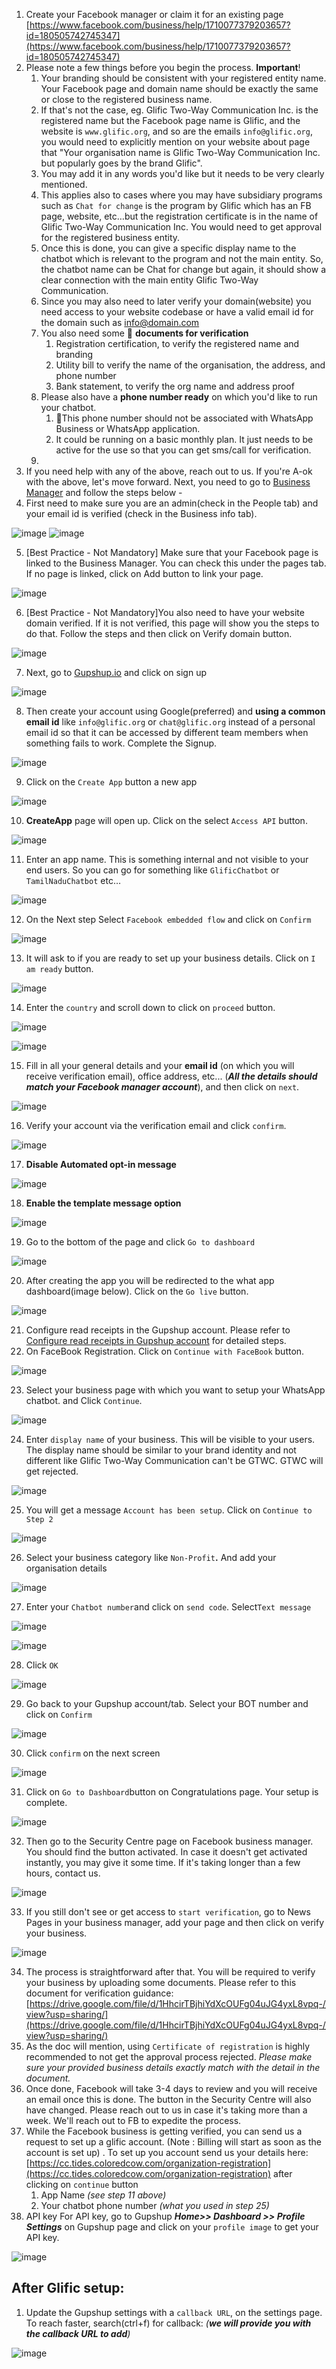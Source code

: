 1. Create your Facebook manager or claim it for an existing page [https://www.facebook.com/business/help/1710077379203657?id=180505742745347](https://www.facebook.com/business/help/1710077379203657?id=180505742745347)
2. Please note a few things before you begin the process. **Important**!
    1. Your branding should be consistent with your registered entity name. Your Facebook page and domain name should be exactly the same or close to the registered business name.
    1. If  that&#39;s not the case, eg. Glific Two-Way Communication Inc. is the registered name but the Facebook page name is Glific, and the website is `www.glific.org`, and so are the emails `info@glific.org`, you would need to explicitly mention on your website about page that &quot;Your organisation name is Glific Two-Way Communication Inc. but popularly goes by the brand Glific&quot;.
    1. You may add it in any words you&#39;d like but it needs to be very clearly mentioned.
    1. This applies also to cases where you may have subsidiary programs such as `Chat for change` is the program by Glific which has an FB page, website, etc…but the registration certificate is in the name of Glific Two-Way Communication Inc. You would need to get approval for the registered business entity. 
    1. Once this is done, you can give a specific display name to the chatbot which is relevant to the program and not the main entity. So, the chatbot name can be Chat for change but again, it should show a clear connection with the main entity Glific Two-Way Communication.
    1. Since you may also need to later verify your domain(website) you need access to your website codebase or have a valid email id for the domain such as info@domain.com 
    1. You also need some 📄 **documents for verification**  
        1. Registration certification, to verify the registered name and branding
        1. Utility bill to verify the name of the organisation, the address, and phone number
        1. Bank statement, to verify the org name and address proof
    1. Please also have a **phone number ready** on which you&#39;d like to run your chatbot. 
        1. 🚨This phone number should not be associated with WhatsApp Business or WhatsApp application.
        1. It could be running on a basic monthly plan. It just needs to be active for the use so that you can get sms/call for verification.
    1. 
3. If you need help with any of the above, reach out to us. If you&#39;re A-ok with the above, let&#39;s move forward. Next, you need to go to [Business Manager](https://business.facebook.com/settings/) and follow the steps below -  
4. First need to make sure you are an admin(check in the People tab) and your email id is verified (check in the Business info tab).

![image](https://user-images.githubusercontent.com/32592458/212236867-ffd9aee1-18a7-4b85-8897-ec0dbfd6d486.png)
![image](https://user-images.githubusercontent.com/32592458/212236911-c441750a-69dc-41f9-adb2-3afa34dce817.png)

5. [Best Practice - Not Mandatory] Make sure that your Facebook page is linked to the Business Manager. You can check this under the pages tab. If no page is linked, click on Add button to link your page.

![image](https://user-images.githubusercontent.com/32592458/212237070-66ac4797-b9d8-40c0-843b-b4493f58a80c.png)

6. [Best Practice - Not Mandatory]You also need to have your website domain verified. If it is not verified, this page will show you the steps to do that.  Follow the steps and then click on Verify domain button. 

![image](https://user-images.githubusercontent.com/32592458/212237088-bb807978-0037-430a-86ca-79bbd5f06c29.png)

7. Next, go to [Gupshup.io](https://www.gupshup.io/) and click on sign up

![image](https://user-images.githubusercontent.com/32592458/212237110-a32280c9-8826-474b-b7a0-094c84bbcd0d.png)

8. Then create your account using Google(preferred) and **using a common email id** like `info@glific.org` or `chat@glific.org` instead of a personal email id so that it can be accessed by different team members when something fails to work. Complete the Signup.

![image](https://user-images.githubusercontent.com/32592458/212237130-d20dc178-ccff-46b0-984a-b79d67cce1f0.png)

9. Click on the `Create App` button a new app

![image](https://user-images.githubusercontent.com/32592458/212237151-70cc1c03-0c84-4f06-ae80-c743cba06407.png)

10. **CreateApp** page will open up. Click on the select `Access API` button.

![image](https://user-images.githubusercontent.com/32592458/212237164-5b7a18cb-761f-45ad-b27d-3e5915d2e954.png)

11. Enter an app name. This is something internal and not visible to your end users. So you can go for something like `GlificChatbot` or `TamilNaduChatbot` etc… 

![image](https://user-images.githubusercontent.com/32592458/212237178-ba89f76b-06eb-4b43-8625-54326a8ce184.png)

12. On the Next step Select `Facebook embedded flow` and click on `Confirm`

![image](https://user-images.githubusercontent.com/32592458/212237187-e937e2dd-33d5-4247-a2d3-86391d465afd.png)

13. It will ask to if you are ready to set up your business details. Click on `I am ready` button.

![image](https://user-images.githubusercontent.com/32592458/212237201-828b8329-853e-4e4b-9940-c331b4b241d5.png)

14. Enter the `country` and scroll down to click on `proceed` button.

![image](https://user-images.githubusercontent.com/32592458/212237216-2b79f420-da2f-4881-8b44-ce5d12fec015.png)

![image](https://user-images.githubusercontent.com/32592458/212237239-25c36379-0905-4d81-a052-157900a6792a.png)

15. Fill in all your general details and your **email id** (on which you will receive verification email), office address, etc... (**_All the details should match your Facebook manager account_**), and then click on `next`.

![image](https://user-images.githubusercontent.com/32592458/212237253-b5b56926-5f49-4b57-aaa0-4ba2c7d3c495.png)

16. Verify your account via the verification email and click `confirm`.

![image](https://user-images.githubusercontent.com/32592458/212237264-990d750d-0b56-4368-a141-55ad96c1bbfb.png)

17. **Disable Automated opt-in message** 

![image](https://user-images.githubusercontent.com/32592458/212237288-61e5a88d-076b-4690-bea1-f4dfe91a93b4.png)

18. **Enable the template message option**

![image](https://user-images.githubusercontent.com/32592458/212237308-955422c0-a3ac-454a-9e72-0775f2519f35.png)

19. Go to the bottom of the page and click `Go to dashboard`

![image](https://user-images.githubusercontent.com/32592458/212237324-96a80808-e8a8-4f6e-b1d6-fca5873d7736.png)

20. After creating the app you will be redirected to the what app dashboard(image below). Click on the `Go live` button.

![image](https://user-images.githubusercontent.com/32592458/212237337-954febbc-62f8-4974-8e5e-19ea267f3d44.png)

21. Configure read receipts in the Gupshup account. Please refer to [Configure read receipts in Gupshup account](https://glific.slab.com/posts/20-configure-read-receipts-in-gupshup-account-2k0ivkgk) for detailed steps.  
22. On FaceBook Registration. Click on `Continue with FaceBook` button.

![image](https://user-images.githubusercontent.com/32592458/212237363-f893f635-2b2c-4eab-ac01-e89c7eade633.png)

23. Select your business page with which you want to setup your WhatsApp chatbot. and Click `Continue`.

![image](https://user-images.githubusercontent.com/32592458/212237399-a7540ca4-afd1-4b74-b991-3fe1c0e513a6.png)

24. Enter `display name` of your business. This will be visible to your users. The display name should be similar to your brand identity and not different like Glific Two-Way Communication can&#39;t be GTWC. GTWC will get rejected.

![image](https://user-images.githubusercontent.com/32592458/212237414-a413e8a9-55b5-4d07-b079-57feee30b34a.png)

25. You will get a message `Account has been setup`. Click on `Continue to Step 2`

![image](https://user-images.githubusercontent.com/32592458/212237427-ec68cc88-97ff-45c7-add3-6c7ef62759d9.png)

26. Select your business category like `Non-Profit`**.** And add your organisation details

![image](https://user-images.githubusercontent.com/32592458/212237443-923fe52a-f195-42ba-8284-0b24dbc468e9.png)

27. Enter your `Chatbot number`and click on `send code`. Select`Text message`

![image](https://user-images.githubusercontent.com/32592458/212237463-e5cbdc91-0a19-4922-8361-99a6829c4198.png)

![image](https://user-images.githubusercontent.com/32592458/212237481-815f723e-78e7-40ea-b5bc-3fee5adcfe17.png)

28. Click `OK`

![image](https://user-images.githubusercontent.com/32592458/212237511-56140dee-0ec9-41fe-82d9-4468f34acf62.png)

29. Go back to your Gupshup account/tab. Select your BOT number and click on `Confirm`

![image](https://user-images.githubusercontent.com/32592458/212237535-53070a91-25d0-4ba6-8d3d-fb9ea316865d.png)

30. Click `confirm` on the next screen

![image](https://user-images.githubusercontent.com/32592458/212237548-37e5d59e-c91b-434c-9a73-aac9210f154c.png)

31. Click on `Go to Dashboard`button on Congratulations page. Your setup is complete.

![image](https://user-images.githubusercontent.com/32592458/212237561-a98717d4-dc52-4ecf-ac44-12a4b00cd5b2.png)

32. Then go to the Security Centre page on Facebook business manager. You should find the button activated. In case it doesn&#39;t get activated instantly, you may give it some time. If it&#39;s taking longer than a few hours, contact us.

![image](https://user-images.githubusercontent.com/32592458/212237581-64976b86-a052-47a1-a685-10cc604032b5.png)

33. If you still don&#39;t see or get access to `start verification`, go to News Pages in your business manager, add your page and then click on verify your business. 

![image](https://user-images.githubusercontent.com/32592458/212237592-58a68279-af03-44b9-bca4-4e9b38d5e7f6.png)

34. The process is straightforward after that. You will be required to verify your business by uploading some documents. Please refer to this document for verification guidance: [https://drive.google.com/file/d/1HhcirTBjhiYdXcOUFg04uJG4yxL8vpq-/view?usp=sharing/](https://drive.google.com/file/d/1HhcirTBjhiYdXcOUFg04uJG4yxL8vpq-/view?usp=sharing/)
35. As the doc will mention, using `Certificate of registration` is highly recommended to not get the approval process rejected. _Please make sure your provided business details exactly match with the detail in the document._
36. Once done, Facebook will take 3-4 days to review and you will receive an email once this is done. The button in the Security Centre will also have changed. Please reach out to us in case it&#39;s taking more than a week. We&#39;ll reach out to FB to expedite the process.  
37. While the Facebook business is getting verified, you can send us a request to set up a glific account. (Note : Billing will start as soon as the account is set up) . To set up you account  send us your details here: [https://cc.tides.coloredcow.com/organization-registration](https://cc.tides.coloredcow.com/organization-registration) after clicking on `continue` button
    1. App Name _(see step 11 above)_
    1. Your chatbot phone number _(what you used in step 25)_
38. API key For API key, go to Gupshup **_Home&gt;&gt; Dashboard &gt;&gt; Profile Settings_** on Gupshup page and click on your `profile image` to get your API key.

![image](https://user-images.githubusercontent.com/32592458/212237622-60245fbc-461e-4a3e-9493-61cd5f964121.png)



## After Glific setup:

1. Update the Gupshup settings with a `callback URL`, on the settings page. To reach faster, search(ctrl+f) for callback: _(_**_we will provide you with the callback URL to add_**_)_

![image](https://user-images.githubusercontent.com/32592458/212237640-5df28ae2-514e-467d-ab63-5a116f5d6200.png)
